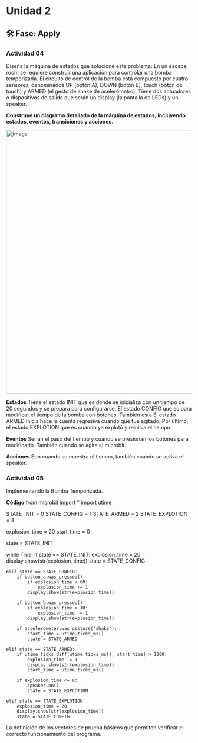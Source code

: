 # Unidad 2


## 🛠 Fase: Apply

### Actividad 04
Diseña la máquina de estados que solucione este problema: En un escape room se requiere construir una aplicación para controlar una bomba temporizada. El circuito de control de la bomba está compuesto por cuatro sensores, denominados UP (botón A), DOWN (botón B), touch (botón de touch) y ARMED (el gesto de shake de acelerómetro). Tiene dos actuadores o dispositivos de salida que serán un display (la pantalla de LEDs) y un speaker.

**Construye un diagrama detallado de la máquina de estados, incluyendo estados, eventos, transiciones y acciones.**

<img width="860" height="714" alt="image" src="https://github.com/user-attachments/assets/141d5e2b-7cd3-4ab5-b15b-d549dcc7ad82" />

**Estados**
Tiene el estado INIT que es donde se inicializa con un tiempo de 20 segundos y se prepara para configurarse. El estado CONFIG que es para modificar el tiempo de la bomba con botones. También esta El estado ARMED inicia hace la cuenta regresiva cuando que fue agitado. Por último, el estado EXPLOTION que es cuando ya explotó y reinicia el tiempo. 

**Eventos**
Serían el paso del tiempo y cuando se presionan los botones para modificarlo. También cuando se agita el microbit.

**Acciones**
Son cuando se muestra el tiempo, también cuando se activa el speaker.

### Actividad 05
Implementando la Bomba Temporizada. 

**Código**
from microbit import *
import utime

STATE_INIT = 0
STATE_CONFIG = 1
STATE_ARMED = 2
STATE_EXPLOTION = 3

explosion_time = 20
start_time = 0

state = STATE_INIT

while True:
    if state == STATE_INIT:
        explosion_time = 20
        display.show(str(explosion_time))
        state = STATE_CONFIG

    elif state == STATE_CONFIG:
        if button_a.was_pressed():
            if explosion_time < 60:
                explosion_time += 1
            display.show(str(explosion_time))

        if button_b.was_pressed():
            if explosion_time > 10:
                explosion_time -= 1
            display.show(str(explosion_time))

        if accelerometer.was_gesture("shake"):
            start_time = utime.ticks_ms()
            state = STATE_ARMED

    elif state == STATE_ARMED:
        if utime.ticks_diff(utime.ticks_ms(), start_time) > 1000:
            explosion_time -= 1
            display.show(str(explosion_time))
            start_time = utime.ticks_ms()

        if explosion_time <= 0:
            speaker.on()
            state = STATE_EXPLOTION

    elif state == STATE_EXPLOTION:
        explosion_time = 20
        display.show(str(explosion_time))
        state = STATE_CONFIG

La definición de los vectores de prueba básicos que permiten verificar el correcto funcionamiento del programa.


